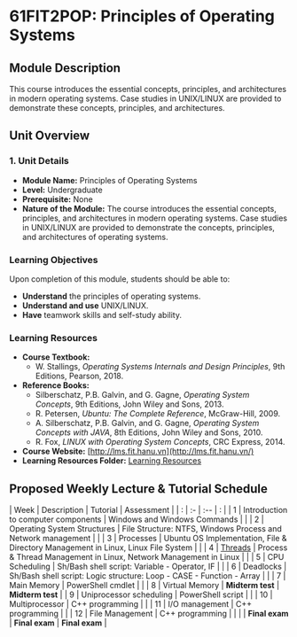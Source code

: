 # 61FIT2POP: Principles of Operating Systems

## Module Description
This course introduces the essential concepts, principles, and architectures in modern operating systems. Case studies in UNIX/LINUX are provided to demonstrate these concepts, principles, and architectures.

## Unit Overview

### 1. Unit Details
* **Module Name:** Principles of Operating Systems
* **Level:** Undergraduate
* **Prerequisite:** None
* **Nature of the Module:** The course introduces the essential concepts, principles, and architectures in modern operating systems. Case studies in UNIX/LINUX are provided to demonstrate the concepts, principles, and architectures of operating systems.

### Learning Objectives
Upon completion of this module, students should be able to:
* **Understand** the principles of operating systems.
* **Understand and use** UNIX/LINUX.
* **Have** teamwork skills and self-study ability.

### Learning Resources
* **Course Textbook:**
    * W. Stallings, *Operating Systems Internals and Design Principles*, 9th Editions, Pearson, 2018.
* **Reference Books:**
    * Silberschatz, P.B. Galvin, and G. Gagne, *Operating System Concepts*, 9th Editions, John Wiley and Sons, 2013.
    * R. Petersen, *Ubuntu: The Complete Reference*, McGraw-Hill, 2009.
    * A. Silberschatz, P.B. Galvin, and G. Gagne, *Operating System Concepts with JAVA*, 8th Editions, John Wiley and Sons, 2010.
    * R. Fox, *LINUX with Operating System Concepts*, CRC Express, 2014.
* **Course Website:** [http://lms.fit.hanu.vn](http://lms.fit.hanu.vn/)
* **Learning Resources Folder:** [Learning Resources](https://lms.fit.hanu.vn/mod/folder/view.php?id=10479)

## Proposed Weekly Lecture & Tutorial Schedule
| Week | Description                         | Tutorial                                      | Assessment        |
| : | :- | :-- | : |
| 1    | Introduction to computer components | Windows and Windows Commands                  |                     |
| 2    | Operating System Structures         | File Structure: NTFS, Windows Process and Network management |                     |
| 3    | Processes                           | Ubuntu OS Implementation, File & Directory Management in Linux, Linux File System |                     |
| 4    | [Threads](https://lms.fit.hanu.vn/mod/resource/view.php?id=10499 "Threads") | Process & Thread Management in Linux, Network Management in Linux |                     |
| 5    | CPU Scheduling                      | Sh/Bash shell script: Variable - Operator, IF |                     |
| 6    | Deadlocks                           | Sh/Bash shell script: Logic structure: Loop - CASE - Function - Array |                     |
| 7    | Main Memory                         | PowerShell cmdlet                             |                     |
| 8    | Virtual Memory                      | **Midterm test** | **Midterm test** |
| 9    | Uniprocessor scheduling             | PowerShell script                             |                     |
| 10   | Multiprocessor                      | C++ programming                               |                     |
| 11   | I/O management                      | C++ programming                               |                     |
| 12   | File Management                     | C++ programming                               |                     |
|      | **Final exam** | **Final exam** | **Final exam** |
